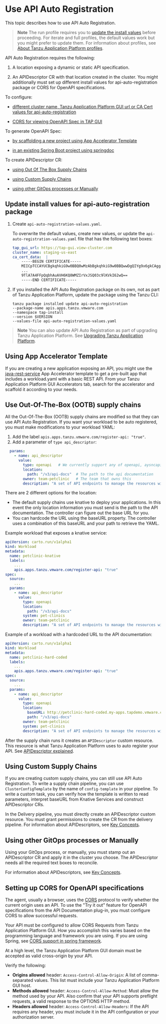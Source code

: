 # Use API Auto Registration

This topic describes how to use API Auto Registration.

>**Note** The run profile requires you to [update the install values](#update-values) before
>proceeding. For iterate and full profiles, the default values work but you
>might prefer to update them. For information about profiles,
>see [About Tanzu Application Platform profiles](../about-package-profiles.hbs.md#profiles-and-packages).

API Auto Registration requires the following:

1. A location exposing a dynamic or static API specification.

2. An APIDescriptor CR with that location created in the cluster.
You might additionally must set up different install values for api-auto-registration package or
CORS for OpenAPI specifications.

To configure:

- [different cluster name, Tanzu Application Platform GUI url or CA Cert values for api-auto-registration](#update-values)

- [CORS for viewing OpenAPI Spec in TAP GUI](#cors)

To generate OpenAPI Spec:

- [by scaffolding a new project using App Accelerator Template](#using-app-accelerator-template)

- [in an existing Spring Boot project using springdoc](https://springdoc.org/#getting-started)

To create APIDescriptor CR:

- [using Out Of The Box Supply Chains](#using-ootb-supply-chain)

- [using Custom Supply Chains](#using-custom-supply-chain)

- [using other GitOps processes or Manually](#using-gitops-manually)

## <a id='update-values'></a>Update install values for api-auto-registration package

1. Create `api-auto-registration-values.yaml`.

   To overwrite the default values, create new values, or update the
   `api-auto-registration-values.yaml` file that has the following text boxes:

    ```yaml
    tap_gui_url: https://tap-gui.view-cluster.com
    cluster_name: staging-us-east
    ca_cert_data:  |
        -----BEGIN CERTIFICATE-----
        MIICpTCCAYUCBgkqhkiG9w0BBQ0wMzAbBgkqhkiG9w0BBQwwDgQIYg9x6gkCAggA
        ...
        9TlA7A4FFpQqbhAuAVH6KQ8WMZIrVxJSQ03c9lKVkI62wQ==
        -----END CERTIFICATE-----
    ```

2. If you installed the API Auto Registration package on its own, not as part of Tanzu Application
   Platform, update the package using the Tanzu CLI:

    ```console
    tanzu package installed update api-auto-registration
    --package-name apis.apps.tanzu.vmware.com
    --namespace tap-install
    --version $VERSION
    --values-file api-auto-registration-values.yaml
    ```

>**Note** You can also update API Auto Registration as part of upgrading Tanzu Application Platform. See [Upgrading Tanzu Application Platform](../upgrading.hbs.md).

## <a id='using-app-acc-template'></a>Using App Accelerator Template

If you are creating a new application exposing an API, you might use the [java-rest-service](https://github.com/vmware-tanzu/application-accelerator-samples/tree/main/java-rest-service)
App Accelerator template to get a pre-built app that includes a
workload.yaml with a basic REST API.
From your Tanzu Application Platform GUI Accelerators tab, search for the accelerator and
scaffold it according to your needs.

## <a id='using-ootb-supply-chain'></a> Use Out-Of-The-Box (OOTB) supply chains

All the Out-Of-The-Box (OOTB) supply chains are modified so that they can use API Auto Registration.
If you want your workload to be auto registered, you must make modifications to your
workload YAML:

1. Add the label `apis.apps.tanzu.vmware.com/register-api: "true"`.
2. Add a parameter of `type api_descriptor`:

```yaml
  params:
    - name: api_descriptor
      value:
        type: openapi   # We currently support any of openapi, aysncapi, graphql, grpc
        location:
          path: "/v3/api-docs"  # The path to the api documentation
        owner: team-petclinic   # The team that owns this
        description: "A set of API endpoints to manage the resources within the petclinic app."
```

There are 2 different options for the location:

- The default supply chains use knative to deploy your applications. In this
  event the only location information you must send is the path to the API
  documentation. The controller can figure out the base URL for you.
- You can hardcode the URL using the baseURL property. The controller uses a
combination of this baseURL and your path to retrieve the YAML.

Example workload that exposes a knative service:

```yaml
apiVersion: carto.run/v1alpha1
kind: Workload
metadata:
  name: petclinic-knative
  labels:
    ...
    apis.apps.tanzu.vmware.com/register-api: "true"
spec:
  source:
    ...
  params:
    - name: api_descriptor
      value:
        type: openapi
        location:
          path: "/v3/api-docs"
        system: pet-clinics
        owner: team-petclinic
        description: "A set of API endpoints to manage the resources within the petclinic app."

```

Example of a workload with a hardcoded URL to the API documentation:

```yaml
apiVersion: carto.run/v1alpha1
kind: Workload
metadata:
  name: petclinic-hard-coded
  labels:
    ...
    apis.apps.tanzu.vmware.com/register-api: "true"
spec:
  source:
    ...
  params:
    - name: api_descriptor
      value:
        type: openapi
        location:
          baseURL: http://petclinic-hard-coded.my-apps.tapdemo.vmware.com/
          path: "/v3/api-docs"
        owner: team-petclinic
        system: pet-clinics
        description: "A set of API endpoints to manage the resources within the petclinic app."
```

After the supply chain runs it creates an `APIDescriptor` custom resource. This resource is what
Tanzu Application Platform uses to auto register your API.
See [APIDescriptor explained](#api-descriptor).

## <a id='using-custom-supply-chain'></a>Using Custom Supply Chains

If you are creating custom supply chains, you can still use API Auto Registration. To write a
supply chain pipeline, you can use `ClusterConfigTemplate` by the name of `config-template` in
your pipeline. To write a custom task, you can verify how the template is written to read parameters,
interpret baseURL from Knative Services and construct APIDescriptor CRs.

In the Delivery pipeline, you must directly create an APIDescriptor custom resource. You must grant
permissions to create the CR from the delivery pipeline.
For information about APIDescriptors, see [Key Concepts](key-concepts.hbs.md).

## <a id='using-gitops-manually'></a>Using other GitOps processes or Manually

Using your GitOps process, or manually, you must stamp out an APIDescriptor CR and apply it in the
cluster you choose. The APIDescriptor needs all the required text boxes to reconcile.

For information about APIDescriptors, see [Key Concepts](key-concepts.hbs.md).

## <a id='cors'></a>Setting up CORS for OpenAPI specifications

The agent, usually a browser, uses the [CORS](https://fetch.spec.whatwg.org/#http-cors-protocol)
protocol to verify whether the current origin uses an API.
To use the "Try it out" feature for OpenAPI specifications from the API Documentation plug-in, you must
configure CORS to allow successful requests.

Your API must be configured to allow CORS Requests from Tanzu Application Platform GUI. How you
accomplish this varies based on the programming language and framework you are using.
If you are using Spring, see [CORS support in spring framework](https://spring.io/blog/2015/06/08/cors-support-in-spring-framework).

At a high level, the Tanzu Application Platform GUI domain must be accepted as valid cross-origin by
your API.

Verify the following:

- **Origins allowed** header: `Access-Control-Allow-Origin`: A list of comma-separated values.
This list must include your Tanzu Application Platform GUI host.
- **Methods allowed** header: `Access-Control-Allow-Method`: Must allow the method used by your API.
Also confirm that your API supports preflight requests, a valid response to the OPTIONS HTTP method.
- **Headers allowed** header: `Access-Control-Allow-Headers`: If the API requires any header, you
must include it in the API configuration or your authorization server.
